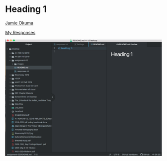 # Heading 1

[Jamie Okuma](https://www.jokuma.com/)

[My Responses](./responses.txt)

![My Screenshot](./images/screenshot.png)
